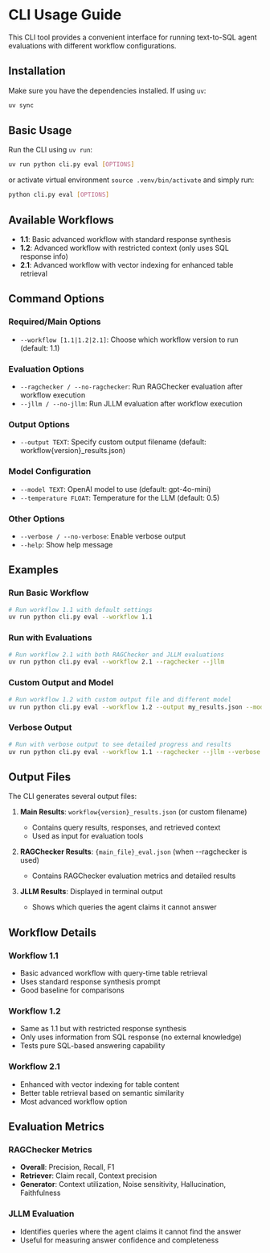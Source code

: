 # CLI Usage Guide

This CLI tool provides a convenient interface for running text-to-SQL agent evaluations with different workflow configurations.

## Installation

Make sure you have the dependencies installed. If using `uv`:

```bash
uv sync
```

## Basic Usage

Run the CLI using `uv run`:

```bash
uv run python cli.py eval [OPTIONS]
```

or activate virtual environment `source .venv/bin/activate` and simply run:

```bash
python cli.py eval [OPTIONS]
```

## Available Workflows

- **1.1**: Basic advanced workflow with standard response synthesis
- **1.2**: Advanced workflow with restricted context (only uses SQL response info)
- **2.1**: Advanced workflow with vector indexing for enhanced table retrieval

## Command Options

### Required/Main Options
- `--workflow [1.1|1.2|2.1]`: Choose which workflow version to run (default: 1.1)

### Evaluation Options
- `--ragchecker / --no-ragchecker`: Run RAGChecker evaluation after workflow execution
- `--jllm / --no-jllm`: Run JLLM evaluation after workflow execution

### Output Options
- `--output TEXT`: Specify custom output filename (default: workflow{version}_results.json)

### Model Configuration
- `--model TEXT`: OpenAI model to use (default: gpt-4o-mini)
- `--temperature FLOAT`: Temperature for the LLM (default: 0.5)

### Other Options
- `--verbose / --no-verbose`: Enable verbose output
- `--help`: Show help message

## Examples

### Run Basic Workflow
```bash
# Run workflow 1.1 with default settings
uv run python cli.py eval --workflow 1.1
```

### Run with Evaluations
```bash
# Run workflow 2.1 with both RAGChecker and JLLM evaluations
uv run python cli.py eval --workflow 2.1 --ragchecker --jllm
```

### Custom Output and Model
```bash
# Run workflow 1.2 with custom output file and different model
uv run python cli.py eval --workflow 1.2 --output my_results.json --model gpt-4 --ragchecker
```

### Verbose Output
```bash
# Run with verbose output to see detailed progress and results
uv run python cli.py eval --workflow 1.1 --ragchecker --jllm --verbose
```

## Output Files

The CLI generates several output files:

1. **Main Results**: `workflow{version}_results.json` (or custom filename)
   - Contains query results, responses, and retrieved context
   - Used as input for evaluation tools

2. **RAGChecker Results**: `{main_file}_eval.json` (when --ragchecker is used)
   - Contains RAGChecker evaluation metrics and detailed results

3. **JLLM Results**: Displayed in terminal output
   - Shows which queries the agent claims it cannot answer

## Workflow Details

### Workflow 1.1
- Basic advanced workflow with query-time table retrieval
- Uses standard response synthesis prompt
- Good baseline for comparisons

### Workflow 1.2  
- Same as 1.1 but with restricted response synthesis
- Only uses information from SQL response (no external knowledge)
- Tests pure SQL-based answering capability

### Workflow 2.1
- Enhanced with vector indexing for table content
- Better table retrieval based on semantic similarity
- Most advanced workflow option

## Evaluation Metrics

### RAGChecker Metrics
- **Overall**: Precision, Recall, F1
- **Retriever**: Claim recall, Context precision  
- **Generator**: Context utilization, Noise sensitivity, Hallucination, Faithfulness

### JLLM Evaluation
- Identifies queries where the agent claims it cannot find the answer
- Useful for measuring answer confidence and completeness
